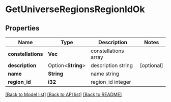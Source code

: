 # GetUniverseRegionsRegionIdOk

## Properties

Name | Type | Description | Notes
------------ | ------------- | ------------- | -------------
**constellations** | **Vec<i32>** | constellations array | 
**description** | Option<**String**> | description string | [optional]
**name** | **String** | name string | 
**region_id** | **i32** | region_id integer | 

[[Back to Model list]](../README.md#documentation-for-models) [[Back to API list]](../README.md#documentation-for-api-endpoints) [[Back to README]](../README.md)


